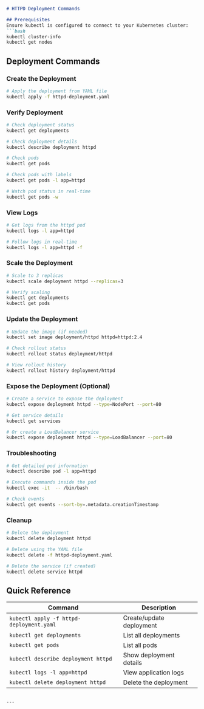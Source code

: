 ```markdown
# HTTPD Deployment Commands

## Prerequisites
Ensure kubectl is configured to connect to your Kubernetes cluster:
```bash
kubectl cluster-info
kubectl get nodes
```

## Deployment Commands

### Create the Deployment
```bash
# Apply the deployment from YAML file
kubectl apply -f httpd-deployment.yaml
```

### Verify Deployment
```bash
# Check deployment status
kubectl get deployments

# Check deployment details
kubectl describe deployment httpd

# Check pods
kubectl get pods

# Check pods with labels
kubectl get pods -l app=httpd

# Watch pod status in real-time
kubectl get pods -w
```

### View Logs
```bash
# Get logs from the httpd pod
kubectl logs -l app=httpd

# Follow logs in real-time
kubectl logs -l app=httpd -f
```

### Scale the Deployment
```bash
# Scale to 3 replicas
kubectl scale deployment httpd --replicas=3

# Verify scaling
kubectl get deployments
kubectl get pods
```

### Update the Deployment
```bash
# Update the image (if needed)
kubectl set image deployment/httpd httpd=httpd:2.4

# Check rollout status
kubectl rollout status deployment/httpd

# View rollout history
kubectl rollout history deployment/httpd
```

### Expose the Deployment (Optional)
```bash
# Create a service to expose the deployment
kubectl expose deployment httpd --type=NodePort --port=80

# Get service details
kubectl get services

# Or create a LoadBalancer service
kubectl expose deployment httpd --type=LoadBalancer --port=80
```

### Troubleshooting
```bash
# Get detailed pod information
kubectl describe pod -l app=httpd

# Execute commands inside the pod
kubectl exec -it  -- /bin/bash

# Check events
kubectl get events --sort-by=.metadata.creationTimestamp
```

### Cleanup
```bash
# Delete the deployment
kubectl delete deployment httpd

# Delete using the YAML file
kubectl delete -f httpd-deployment.yaml

# Delete the service (if created)
kubectl delete service httpd
```

## Quick Reference

| Command | Description |
|---------|-------------|
| `kubectl apply -f httpd-deployment.yaml` | Create/update deployment |
| `kubectl get deployments` | List all deployments |
| `kubectl get pods` | List all pods |
| `kubectl describe deployment httpd` | Show deployment details |
| `kubectl logs -l app=httpd` | View application logs |
| `kubectl delete deployment httpd` | Delete the deployment |
```

---
